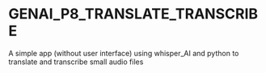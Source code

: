 # GENAI_P8_TRANSLATE_TRANSCRIBE
A simple app (without user interface) using whisper_AI and python to translate and transcribe small audio files
